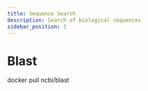 ```yaml
---
title: Sequence Search
description: Search of biological sequences
sidebar_position: 1
---
```


# Blast
docker pull ncbi/blast